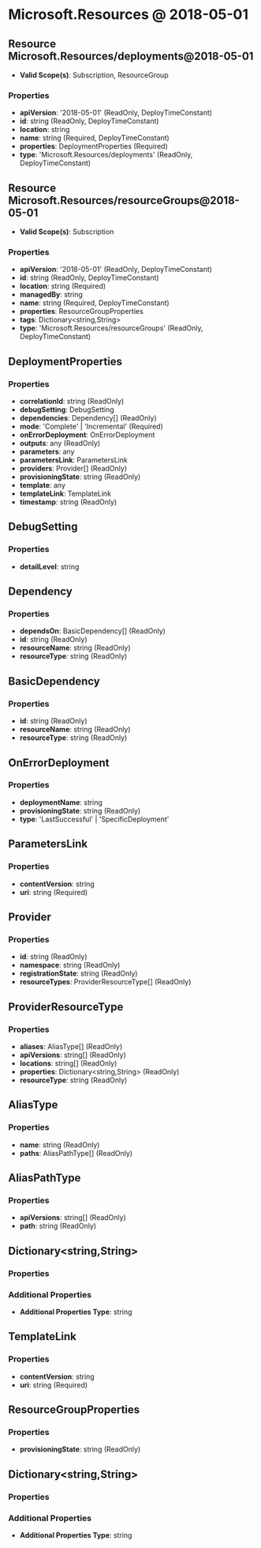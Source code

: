# Microsoft.Resources @ 2018-05-01

## Resource Microsoft.Resources/deployments@2018-05-01
* **Valid Scope(s)**: Subscription, ResourceGroup
### Properties
* **apiVersion**: '2018-05-01' (ReadOnly, DeployTimeConstant)
* **id**: string (ReadOnly, DeployTimeConstant)
* **location**: string
* **name**: string (Required, DeployTimeConstant)
* **properties**: DeploymentProperties (Required)
* **type**: 'Microsoft.Resources/deployments' (ReadOnly, DeployTimeConstant)

## Resource Microsoft.Resources/resourceGroups@2018-05-01
* **Valid Scope(s)**: Subscription
### Properties
* **apiVersion**: '2018-05-01' (ReadOnly, DeployTimeConstant)
* **id**: string (ReadOnly, DeployTimeConstant)
* **location**: string (Required)
* **managedBy**: string
* **name**: string (Required, DeployTimeConstant)
* **properties**: ResourceGroupProperties
* **tags**: Dictionary<string,String>
* **type**: 'Microsoft.Resources/resourceGroups' (ReadOnly, DeployTimeConstant)

## DeploymentProperties
### Properties
* **correlationId**: string (ReadOnly)
* **debugSetting**: DebugSetting
* **dependencies**: Dependency[] (ReadOnly)
* **mode**: 'Complete' | 'Incremental' (Required)
* **onErrorDeployment**: OnErrorDeployment
* **outputs**: any (ReadOnly)
* **parameters**: any
* **parametersLink**: ParametersLink
* **providers**: Provider[] (ReadOnly)
* **provisioningState**: string (ReadOnly)
* **template**: any
* **templateLink**: TemplateLink
* **timestamp**: string (ReadOnly)

## DebugSetting
### Properties
* **detailLevel**: string

## Dependency
### Properties
* **dependsOn**: BasicDependency[] (ReadOnly)
* **id**: string (ReadOnly)
* **resourceName**: string (ReadOnly)
* **resourceType**: string (ReadOnly)

## BasicDependency
### Properties
* **id**: string (ReadOnly)
* **resourceName**: string (ReadOnly)
* **resourceType**: string (ReadOnly)

## OnErrorDeployment
### Properties
* **deploymentName**: string
* **provisioningState**: string (ReadOnly)
* **type**: 'LastSuccessful' | 'SpecificDeployment'

## ParametersLink
### Properties
* **contentVersion**: string
* **uri**: string (Required)

## Provider
### Properties
* **id**: string (ReadOnly)
* **namespace**: string (ReadOnly)
* **registrationState**: string (ReadOnly)
* **resourceTypes**: ProviderResourceType[] (ReadOnly)

## ProviderResourceType
### Properties
* **aliases**: AliasType[] (ReadOnly)
* **apiVersions**: string[] (ReadOnly)
* **locations**: string[] (ReadOnly)
* **properties**: Dictionary<string,String> (ReadOnly)
* **resourceType**: string (ReadOnly)

## AliasType
### Properties
* **name**: string (ReadOnly)
* **paths**: AliasPathType[] (ReadOnly)

## AliasPathType
### Properties
* **apiVersions**: string[] (ReadOnly)
* **path**: string (ReadOnly)

## Dictionary<string,String>
### Properties
### Additional Properties
* **Additional Properties Type**: string

## TemplateLink
### Properties
* **contentVersion**: string
* **uri**: string (Required)

## ResourceGroupProperties
### Properties
* **provisioningState**: string (ReadOnly)

## Dictionary<string,String>
### Properties
### Additional Properties
* **Additional Properties Type**: string

